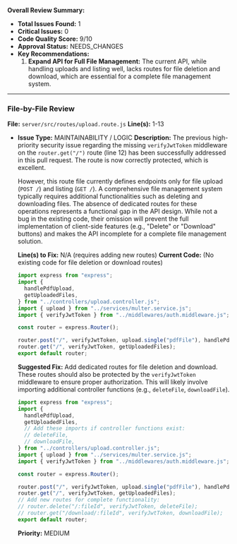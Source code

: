 **Overall Review Summary:**
- **Total Issues Found:** 1
- **Critical Issues:** 0
- **Code Quality Score:** 9/10
- **Approval Status:** NEEDS_CHANGES
- **Key Recommendations:**
    1.  **Expand API for Full File Management:** The current API, while handling uploads and listing well, lacks routes for file deletion and download, which are essential for a complete file management system.

---

### File-by-File Review

**File:** `server/src/routes/upload.route.js`
**Line(s):** 1-13
- **Issue Type:** MAINTAINABILITY / LOGIC
  **Description:** The previous high-priority security issue regarding the missing `verifyJwtToken` middleware on the `router.get("/")` route (line 12) has been successfully addressed in this pull request. The route is now correctly protected, which is excellent.

  However, this route file currently defines endpoints only for file upload (`POST /`) and listing (`GET /`). A comprehensive file management system typically requires additional functionalities such as deleting and downloading files. The absence of dedicated routes for these operations represents a functional gap in the API design. While not a bug in the existing code, their omission will prevent the full implementation of client-side features (e.g., "Delete" or "Download" buttons) and makes the API incomplete for a complete file management solution.

  **Line(s) to Fix:** N/A (requires adding new routes)
  **Current Code:** (No existing code for file deletion or download routes)
  ```javascript
  import express from "express";
  import {
    handlePdfUpload,
    getUploadedFiles,
  } from "../controllers/upload.controller.js";
  import { upload } from "../services/multer.service.js";
  import { verifyJwtToken } from "../middlewares/auth.middleware.js";

  const router = express.Router();

  router.post("/", verifyJwtToken, upload.single("pdfFile"), handlePdfUpload);
  router.get("/", verifyJwtToken, getUploadedFiles);
  export default router;
  ```
  **Suggested Fix:** Add dedicated routes for file deletion and download. These routes should also be protected by the `verifyJwtToken` middleware to ensure proper authorization. This will likely involve importing additional controller functions (e.g., `deleteFile`, `downloadFile`).

  ```javascript
  import express from "express";
  import {
    handlePdfUpload,
    getUploadedFiles,
    // Add these imports if controller functions exist:
    // deleteFile,
    // downloadFile,
  } from "../controllers/upload.controller.js";
  import { upload } from "../services/multer.service.js";
  import { verifyJwtToken } from "../middlewares/auth.middleware.js";

  const router = express.Router();

  router.post("/", verifyJwtToken, upload.single("pdfFile"), handlePdfUpload);
  router.get("/", verifyJwtToken, getUploadedFiles);
  // Add new routes for complete functionality:
  // router.delete("/:fileId", verifyJwtToken, deleteFile);
  // router.get("/download/:fileId", verifyJwtToken, downloadFile);
  export default router;
  ```
  **Priority:** MEDIUM